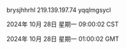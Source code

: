 brysjhhrhl 219.139.197.74 yqqlmgsycl

2024年 10月 28日 星期一 09:00:02 CST

2024年 10月 28日 星期一 01:00:02 GMT
